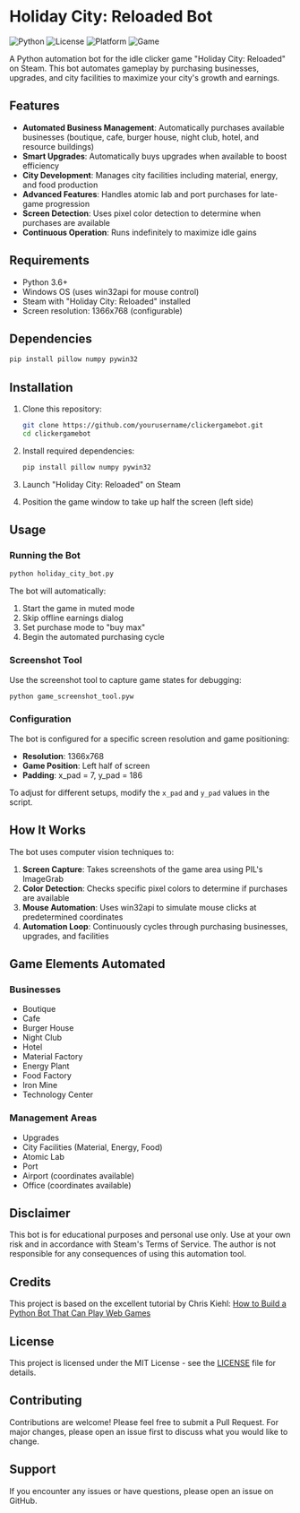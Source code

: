 # Holiday City: Reloaded Bot

![Python](https://img.shields.io/badge/python-v3.6+-blue.svg)
![License](https://img.shields.io/badge/license-MIT-green.svg)
![Platform](https://img.shields.io/badge/platform-Windows-lightgrey.svg)
![Game](https://img.shields.io/badge/game-Holiday%20City%3A%20Reloaded-orange.svg)

A Python automation bot for the idle clicker game "Holiday City: Reloaded" on Steam. This bot automates gameplay by purchasing businesses, upgrades, and city facilities to maximize your city's growth and earnings.

## Features

- **Automated Business Management**: Automatically purchases available businesses (boutique, cafe, burger house, night club, hotel, and resource buildings)
- **Smart Upgrades**: Automatically buys upgrades when available to boost efficiency
- **City Development**: Manages city facilities including material, energy, and food production
- **Advanced Features**: Handles atomic lab and port purchases for late-game progression
- **Screen Detection**: Uses pixel color detection to determine when purchases are available
- **Continuous Operation**: Runs indefinitely to maximize idle gains

## Requirements

- Python 3.6+
- Windows OS (uses win32api for mouse control)
- Steam with "Holiday City: Reloaded" installed
- Screen resolution: 1366x768 (configurable)

## Dependencies

```bash
pip install pillow numpy pywin32
```

## Installation

1. Clone this repository:
   ```bash
   git clone https://github.com/yourusername/clickergamebot.git
   cd clickergamebot
   ```

2. Install required dependencies:
   ```bash
   pip install pillow numpy pywin32
   ```

3. Launch "Holiday City: Reloaded" on Steam
4. Position the game window to take up half the screen (left side)

## Usage

### Running the Bot

```bash
python holiday_city_bot.py
```

The bot will automatically:
1. Start the game in muted mode
2. Skip offline earnings dialog
3. Set purchase mode to "buy max"
4. Begin the automated purchasing cycle

### Screenshot Tool

Use the screenshot tool to capture game states for debugging:

```bash
python game_screenshot_tool.pyw
```

### Configuration

The bot is configured for a specific screen resolution and game positioning:
- **Resolution**: 1366x768
- **Game Position**: Left half of screen
- **Padding**: x_pad = 7, y_pad = 186

To adjust for different setups, modify the `x_pad` and `y_pad` values in the script.

## How It Works

The bot uses computer vision techniques to:

1. **Screen Capture**: Takes screenshots of the game area using PIL's ImageGrab
2. **Color Detection**: Checks specific pixel colors to determine if purchases are available
3. **Mouse Automation**: Uses win32api to simulate mouse clicks at predetermined coordinates
4. **Automation Loop**: Continuously cycles through purchasing businesses, upgrades, and facilities

## Game Elements Automated

### Businesses
- Boutique
- Cafe
- Burger House
- Night Club
- Hotel
- Material Factory
- Energy Plant
- Food Factory
- Iron Mine
- Technology Center

### Management Areas
- Upgrades
- City Facilities (Material, Energy, Food)
- Atomic Lab
- Port
- Airport (coordinates available)
- Office (coordinates available)

## Disclaimer

This bot is for educational purposes and personal use only. Use at your own risk and in accordance with Steam's Terms of Service. The author is not responsible for any consequences of using this automation tool.

## Credits

This project is based on the excellent tutorial by Chris Kiehl: [How to Build a Python Bot That Can Play Web Games](https://code.tutsplus.com/tutorials/how-to-build-a-python-bot-that-can-play-web-games--active-11117)

## License

This project is licensed under the MIT License - see the [LICENSE](LICENSE) file for details.

## Contributing

Contributions are welcome! Please feel free to submit a Pull Request. For major changes, please open an issue first to discuss what you would like to change.

## Support

If you encounter any issues or have questions, please open an issue on GitHub.
